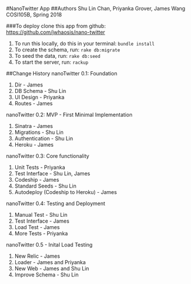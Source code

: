 #NanoTwitter App
##Authors
Shu Lin Chan,
Priyanka Grover,
James Wang
COSI105B, Spring 2018


###To deploy
clone this app from github: https://github.com/jwhaosis/nano-twitter

1. To run this locally, do this in your terminal:
``````bundle install``````
2. To create the schema, run:
`````rake db:migrate`````
3. To seed the data, run:
````rake db:seed````
4. To start the server, run:
````rackup````


##Change History
nanoTwitter 0.1: Foundation
1. Dir - James
2. DB Schema - Shu Lin
3. UI Design - Priyanka
4. Routes - James

nanoTwitter 0.2: MVP - First Minimal Implementation
1. Sinatra - James
2. Migrations - Shu Lin
3. Authentication - Shu Lin
4. Heroku - James

nanoTwitter 0.3: Core functionality
1. Unit Tests - Priyanka
2. Test Interface - Shu Lin, James
3. Codeship - James
4. Standard Seeds - Shu Lin
5. Autodeploy (Codeship to Heroku) - James

nanoTwitter 0.4: Testing and Deployment
1. Manual Test - Shu Lin 
2. Test Interface - James
3. Load Test - James
4. More Tests - Priyanka

nanoTwitter 0.5 - Inital Load Testing
1. New Relic - James
2. Loader - James and Priyanka
3. New Web - James and Shu Lin
4. Improve Schema - Shu Lin